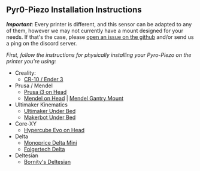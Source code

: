 Pyr0-Piezo Installation Instructions
-----------------------------

***Important***: Every printer is different, and this sensor can be adapted to any of them, however we may not currently have a mount designed for your needs. If that's the case, please [open an issue on the github](https://github.com/pyr0ball/pyr0piezo/issues/new?assignees=pyr0ball&labels=add+support+request&template=printer-mount-request.md&title=%5BMOUNT%5D) and/or send us a ping on the discord server.

*First, follow the instructions for physically installing your Pyro-Piezo on the printer you're using:*

- Creality:
    - [CR-10 / Ender 3](mounts/creality/creality-original-head.md)
- Prusa / Mendel
    - [Prusa i3 on Head](mounts/prusa-mendel/i3-on-head.md)
    - [Mendel on Head](mounts/mendel/mendel-on-head.md) | [Mendel Gantry Mount](mounts/mendel/mendel-gantry-mount.md)
- Ultimaker Kinematics
    - [Ultimaker Under Bed](mounts/quadrap/um-under-bed.md)
    - [Makerbot Under Bed](mounts/quadrap/makerbot-under-bed.md)
- Core-XY
    - [Hypercube Evo on Head](mounts/core-xy/hevo-on-head.md)
- Delta
    - [Monoprice Delta Mini](mounts/delta/delta-under-bed.md)
    - [Folgertech Delta](mounts/delta/delta-head.md)
- Deltesian
    - [Bornity's Deltesian](mounts/deltesian/deltesian.md)
